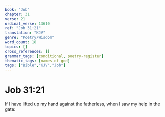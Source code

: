 ```yaml
---
book: "Job"
chapter: 31
verse: 21
ordinal_verse: 13610
ref: "Job 31:21"
translation: "KJV"
genre: "Poetry/Wisdom"
word_count: 18
topics: []
cross_references: []
grammar_tags: [conditional, poetry-register]
thematic_tags: [names-of-god]
tags: ["Bible","KJV","Job"]
---
```


# Job 31:21

If I have lifted up my hand against the fatherless, when I saw my help in the gate:

